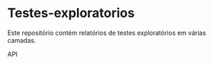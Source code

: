 # Testes-exploratorios

Este repositório contém relatórios de testes exploratórios em várias camadas.


API

